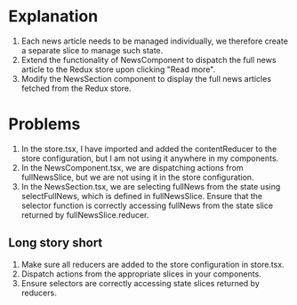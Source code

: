 # Explanation

1. Each news article needs to be managed individually, we therefore create a separate slice to manage such state.
2. Extend the functionality of NewsComponent to dispatch the full news article to the Redux store upon clicking "Read more".
3. Modify the NewsSection component to display the full news articles fetched from the Redux store.

# Problems

1. In the store.tsx, I have imported and added the contentReducer to the store configuration, but I am not using it anywhere in my components.
2. In the NewsComponent.tsx, we are dispatching actions from fullNewsSlice, but we are not using it in the store configuration.
3. In the NewsSection.tsx, we are selecting fullNews from the state using selectFullNews, which is defined in fullNewsSlice. Ensure that the selector function is correctly accessing fullNews from the state slice returned by fullNewsSlice.reducer.

## Long story short

1. Make sure all reducers are added to the store configuration in store.tsx.
2. Dispatch actions from the appropriate slices in your components.
3. Ensure selectors are correctly accessing state slices returned by reducers.
